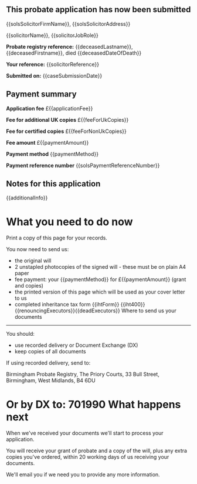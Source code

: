 This probate application has now been submitted
-------------------------------------------------

{{solsSolicitorFirmName}}, {{solsSolicitorAddress}}

{{solicitorName}}, {{solicitorJobRole}}

**Probate registry reference:**
{{deceasedLastname}}, {{deceasedFirstname}}, died {{deceasedDateOfDeath}}

**Your reference:** {{solicitorReference}}

**Submitted on:** {{caseSubmissionDate}}

Payment summary
-------------------------------------------------
**Application fee** £{{applicationFee}}

**Fee for additional UK copies** £{{feeForUkCopies}}

**Fee for certified copies** £{{feeForNonUkCopies}}

**Fee amount** £{{paymentAmount}}

**Payment method** {{paymentMethod}}

**Payment reference number** {{solsPaymentReferenceNumber}}

Notes for this application
-------------------------------------------------

{{additionalInfo}}

What you need to do now
==================================================

Print a copy of this page for your records. 
 
You now need to send us:

*   the original will
*   2 unstapled photocopies of the signed will - these must be on plain A4 paper
*   fee payment: your {{paymentMethod}} for £{{paymentAmount}} (grant and copies)
*   the printed version of this page which will be used as your cover letter to us
*   completed inheritance tax form {{ihtForm}}
{{iht400}}{{renouncingExecutors}}{{deadExecutors}}
Where to send us your documents
-------------------------------

You should:

*   use recorded delivery or Document Exchange (DX)
*   keep copies of all documents

If using recorded delivery, send to:

Birmingham Probate Registry,
The Priory Courts,
33 Bull Street,
Birmingham,
West Midlands,
B4 6DU

Or by DX to: 701990
What happens next
=================

When we've received your documents we'll start to process your application.

You will receive your grant of probate and a copy of the will, plus any extra copies you've ordered, within 20 working days of us receiving your documents.

We'll email you if we need you to provide any more information.
